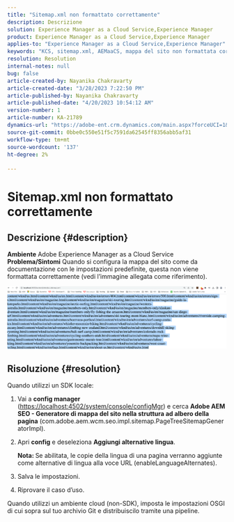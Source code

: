 ```yaml
---
title: "Sitemap.xml non formattato correttamente"
description: Descrizione
solution: Experience Manager as a Cloud Service,Experience Manager
product: Experience Manager as a Cloud Service,Experience Manager
applies-to: "Experience Manager as a Cloud Service,Experience Manager"
keywords: "KCS, sitemap.xml, AEMaaCS, mappa del sito non formattata correttamente, Generatore mappa del sito ad albero della pagina, alternativa lingua"
resolution: Resolution
internal-notes: null
bug: false
article-created-by: Nayanika Chakravarty
article-created-date: "3/28/2023 7:22:50 PM"
article-published-by: Nayanika Chakravarty
article-published-date: "4/20/2023 10:54:12 AM"
version-number: 1
article-number: KA-21789
dynamics-url: "https://adobe-ent.crm.dynamics.com/main.aspx?forceUCI=1&pagetype=entityrecord&etn=knowledgearticle&id=a58337ec-9dcd-ed11-b597-6045bd0065b6"
source-git-commit: 0bbe0c550e51f5c7591da62545ff8356abb5af31
workflow-type: tm+mt
source-wordcount: '137'
ht-degree: 2%

---
```


# Sitemap.xml non formattato correttamente

## Descrizione {#description}

<b>Ambiente</b>
Adobe Experience Manager as a Cloud Service
<b>Problema/Sintomi</b>
Quando si configura la mappa del sito come da documentazione con le impostazioni predefinite, questa non viene formattata correttamente (vedi l’immagine allegata come riferimento).

![](assets/___3ee61370-b4d7-ed11-a7c7-6045bd006704___.png)


## Risoluzione {#resolution}


Quando utilizzi un SDK locale:

1. Vai a <b>config manager</b> ([https://localhost:4502/system/console/configMgr](http://localhost:4502/system/console/configMgr%29 "Segui collegamento")) e cerca <b>Adobe AEM SEO - Generatore di mappa del sito nella struttura ad albero della pagina</b> (com.adobe.aem.wcm.seo.impl.sitemap.PageTreeSitemapGeneratorImpl).


2. Apri <b>config</b> e deseleziona <b>Aggiungi alternative lingua</b>.



   <b>Nota: </b>Se abilitata, le copie della lingua di una pagina verranno aggiunte come alternative di lingua alla voce URL<b> </b>(enableLanguageAlternates).


3. Salva le impostazioni.


4. Riprovare il caso d’uso.


Quando utilizzi un ambiente cloud (non-SDK), imposta le impostazioni OSGI di cui sopra sul tuo archivio Git e distribuiscilo tramite una pipeline.

